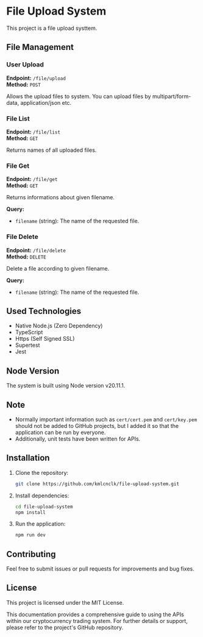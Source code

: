 # File Upload System

This project is a file upload systtem.

## File Management

### User Upload

**Endpoint:** `/file/upload`  
**Method:** `POST`

Allows the upload files to system. You can upload files by multipart/form-data, application/json etc.

### File List

**Endpoint:** `/file/list`  
**Method:** `GET`

Returns names of all uploaded files.

### File Get

**Endpoint:** `/file/get`  
**Method:** `GET`

Returns informations about given filename.

**Query:**
- `filename` (string): The name of the requested file.

### File Delete

**Endpoint:** `/file/delete`  
**Method:** `DELETE`

Delete a file according to given filename.

**Query:**
- `filename` (string): The name of the requested file.

## Used Technologies

- Native Node.js (Zero Dependency)
- TypeScript
- Https (Self Signed SSL)
- Supertest
- Jest

## Node Version

The system is built using Node version v20.11.1.

## Note

- Normally important information such as `cert/cert.pem` and `cert/key.pem` should not be added to GitHub projects, but I added it so that the application can be run by everyone.
- Additionally, unit tests have been written for APIs.

## Installation

1. Clone the repository:
    ```bash
    git clone https://github.com/kmlcnclk/file-upload-system.git
    ```
2. Install dependencies:
    ```bash
    cd file-upload-system
    npm install
    ```
3. Run the application:
    ```bash
    npm run dev
    ```

## Contributing

Feel free to submit issues or pull requests for improvements and bug fixes.

## License

This project is licensed under the MIT License.

This documentation provides a comprehensive guide to using the APIs within our cryptocurrency trading system. For further details or support, please refer to the project's GitHub repository.
